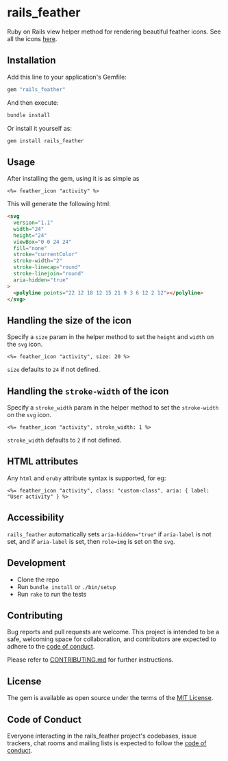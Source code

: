 # rails_feather

Ruby on Rails view helper method for rendering beautiful feather icons. See all
the icons [here](https://feathericons.com).

## Installation

Add this line to your application's Gemfile:

```ruby
gem "rails_feather"
```

And then execute:

```bash
bundle install
```

Or install it yourself as:

```bash
gem install rails_feather
```

## Usage

After installing the gem, using it is as simple as

```erb
<%= feather_icon "activity" %>
```

This will generate the following html:

```html
<svg
  version="1.1"
  width="24"
  height="24"
  viewBox="0 0 24 24"
  fill="none"
  stroke="currentColor"
  stroke-width="2"
  stroke-linecap="round"
  stroke-linejoin="round"
  aria-hidden="true"
>
  <polyline points="22 12 18 12 15 21 9 3 6 12 2 12"></polyline>
</svg>
```

## Handling the size of the icon

Specify a `size` param in the helper method to set the `height` and `width`
on the `svg` icon.

```erb
<%= feather_icon "activity", size: 20 %>
```

`size` defaults to `24` if not defined.

## Handling the `stroke-width` of the icon

Specify a `stroke_width` param in the helper method to set the `stroke-width`
on the `svg` icon.

```erb
<%= feather_icon "activity", stroke_width: 1 %>
```

`stroke_width` defaults to `2` if not defined.

## HTML attributes

Any `html` and `eruby` attribute syntax is supported, for eg:

```erb
<%= feather_icon "activity", class: "custom-class", aria: { label: "User activity" } %>
```

## Accessibility

`rails_feather` automatically sets `aria-hidden="true"` if `aria-label` is not
set, and if `aria-label` is set, then `role=img` is set on the `svg`.

## Development

- Clone the repo
- Run `bundle install` or `./bin/setup`
- Run `rake` to run the tests

## Contributing

Bug reports and pull requests are welcome. This project is intended to be a
safe, welcoming space for collaboration, and contributors are expected to adhere
to the [code of conduct](https://github.com/abeidahmed/rails_feather/blob/main/CODE_OF_CONDUCT.md).

Please refer to [CONTRIBUTING.md](https://github.com/abeidahmed/rails_feather/blob/main/CONTRIBUTING.md)
for further instructions.

## License

The gem is available as open source under the terms of the [MIT License](https://opensource.org/licenses/MIT).

## Code of Conduct

Everyone interacting in the rails_feather project's codebases, issue trackers,
chat rooms and mailing lists is expected to follow the [code of conduct](https://github.com/abeidahmed/rails_feather/blob/main/CODE_OF_CONDUCT.md).
